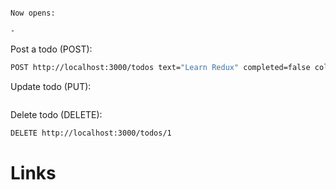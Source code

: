 
```

Now opens:

-
```

Post a todo (POST):

```bash
POST http://localhost:3000/todos text="Learn Redux" completed=false color="red"
```

Update todo (PUT):

```bash

```

Delete todo (DELETE):

```bash
DELETE http://localhost:3000/todos/1
```


# Links

